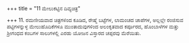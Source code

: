 +++
title = "11 ಮೇಲುಕಟ್ಟಿನ ದಿವ್ಯಚಿತ್ರ"

+++
11.  ರಮಣೀಯವಾದ ಚಿತ್ರಗಳಿಂದ ಕೂಡಿದ, ರೇಷ್ಮೆ ಬಟ್ಟೆಗಳ, ಲಾಮಂಚದ ಚಾಪೆಗಳ,  ಅಲ್ಲಲ್ಲೇ ರಂಜಿಸುವ ಪಟ್ಟಿಗಳನ್ನುಳ್ಳ ಮೇಲುಹೊದಿಕೆಗಳೂ ಮುಂತಾದುವುಗಳಿಂದ ಅಲಂಕೃತವಾದ ಕರ್ಪೂರದ, ಹೊಂಬಾಳೆಗಳ ಮತ್ತು ಶ್ರೀಗಂಧದ  ಕಂಬಗಳ  ಸಾಲುಗಳಲ್ಲಿ ಎರಡು ಯೋಜನ  ವಿಸ್ತಾರದ ಚಪ್ಪರವು ಮೆರೆಯಿತು.